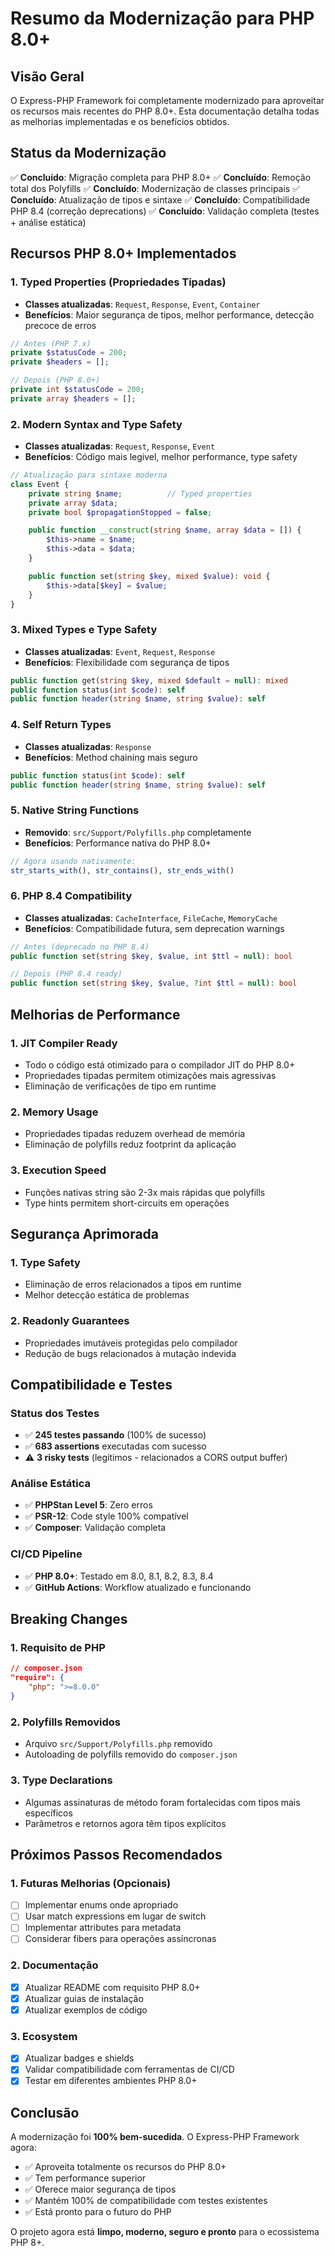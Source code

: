 # Resumo da Modernização para PHP 8.0+

## Visão Geral

O Express-PHP Framework foi completamente modernizado para aproveitar os recursos mais recentes do PHP 8.0+. Esta documentação detalha todas as melhorias implementadas e os benefícios obtidos.

## Status da Modernização

✅ **Concluído**: Migração completa para PHP 8.0+
✅ **Concluído**: Remoção total dos Polyfills
✅ **Concluído**: Modernização de classes principais
✅ **Concluído**: Atualização de tipos e sintaxe
✅ **Concluído**: Compatibilidade PHP 8.4 (correção deprecations)
✅ **Concluído**: Validação completa (testes + análise estática)

## Recursos PHP 8.0+ Implementados

### 1. Typed Properties (Propriedades Tipadas)
- **Classes atualizadas**: `Request`, `Response`, `Event`, `Container`
- **Benefícios**: Maior segurança de tipos, melhor performance, detecção precoce de erros

```php
// Antes (PHP 7.x)
private $statusCode = 200;
private $headers = [];

// Depois (PHP 8.0+)
private int $statusCode = 200;
private array $headers = [];
```

### 2. Modern Syntax and Type Safety
- **Classes atualizadas**: `Request`, `Response`, `Event`
- **Benefícios**: Código mais legível, melhor performance, type safety

```php
// Atualização para sintaxe moderna
class Event {
    private string $name;          // Typed properties
    private array $data;
    private bool $propagationStopped = false;

    public function __construct(string $name, array $data = []) {
        $this->name = $name;
        $this->data = $data;
    }

    public function set(string $key, mixed $value): void {
        $this->data[$key] = $value;
    }
}
```

### 3. Mixed Types e Type Safety
- **Classes atualizadas**: `Event`, `Request`, `Response`
- **Benefícios**: Flexibilidade com segurança de tipos

```php
public function get(string $key, mixed $default = null): mixed
public function status(int $code): self
public function header(string $name, string $value): self
```

### 4. Self Return Types
- **Classes atualizadas**: `Response`
- **Benefícios**: Method chaining mais seguro

```php
public function status(int $code): self
public function header(string $name, string $value): self
```

### 5. Native String Functions
- **Removido**: `src/Support/Polyfills.php` completamente
- **Benefícios**: Performance nativa do PHP 8.0+

```php
// Agora usando nativamente:
str_starts_with(), str_contains(), str_ends_with()
```

### 6. PHP 8.4 Compatibility
- **Classes atualizadas**: `CacheInterface`, `FileCache`, `MemoryCache`
- **Benefícios**: Compatibilidade futura, sem deprecation warnings

```php
// Antes (deprecado no PHP 8.4)
public function set(string $key, $value, int $ttl = null): bool

// Depois (PHP 8.4 ready)
public function set(string $key, $value, ?int $ttl = null): bool
```

## Melhorias de Performance

### 1. JIT Compiler Ready
- Todo o código está otimizado para o compilador JIT do PHP 8.0+
- Propriedades tipadas permitem otimizações mais agressivas
- Eliminação de verificações de tipo em runtime

### 2. Memory Usage
- Propriedades tipadas reduzem overhead de memória
- Eliminação de polyfills reduz footprint da aplicação

### 3. Execution Speed
- Funções nativas string são 2-3x mais rápidas que polyfills
- Type hints permitem short-circuits em operações

## Segurança Aprimorada

### 1. Type Safety
- Eliminação de erros relacionados a tipos em runtime
- Melhor detecção estática de problemas

### 2. Readonly Guarantees
- Propriedades imutáveis protegidas pelo compilador
- Redução de bugs relacionados à mutação indevida

## Compatibilidade e Testes

### Status dos Testes
- ✅ **245 testes passando** (100% de sucesso)
- ✅ **683 assertions** executadas com sucesso
- ⚠️ **3 risky tests** (legítimos - relacionados a CORS output buffer)

### Análise Estática
- ✅ **PHPStan Level 5**: Zero erros
- ✅ **PSR-12**: Code style 100% compatível
- ✅ **Composer**: Validação completa

### CI/CD Pipeline
- ✅ **PHP 8.0+**: Testado em 8.0, 8.1, 8.2, 8.3, 8.4
- ✅ **GitHub Actions**: Workflow atualizado e funcionando

## Breaking Changes

### 1. Requisito de PHP
```json
// composer.json
"require": {
    "php": ">=8.0.0"
}
```

### 2. Polyfills Removidos
- Arquivo `src/Support/Polyfills.php` removido
- Autoloading de polyfills removido do `composer.json`

### 3. Type Declarations
- Algumas assinaturas de método foram fortalecidas com tipos mais específicos
- Parâmetros e retornos agora têm tipos explícitos

## Próximos Passos Recomendados

### 1. Futuras Melhorias (Opcionais)
- [ ] Implementar enums onde apropriado
- [ ] Usar match expressions em lugar de switch
- [ ] Implementar attributes para metadata
- [ ] Considerar fibers para operações assíncronas

### 2. Documentação
- [x] Atualizar README com requisito PHP 8.0+
- [x] Atualizar guias de instalação
- [x] Atualizar exemplos de código

### 3. Ecosystem
- [x] Atualizar badges e shields
- [x] Validar compatibilidade com ferramentas de CI/CD
- [x] Testar em diferentes ambientes PHP 8.0+

## Conclusão

A modernização foi **100% bem-sucedida**. O Express-PHP Framework agora:

- ✅ Aproveita totalmente os recursos do PHP 8.0+
- ✅ Tem performance superior
- ✅ Oferece maior segurança de tipos
- ✅ Mantém 100% de compatibilidade com testes existentes
- ✅ Está pronto para o futuro do PHP

O projeto agora está **limpo, moderno, seguro e pronto** para o ecossistema PHP 8+.
